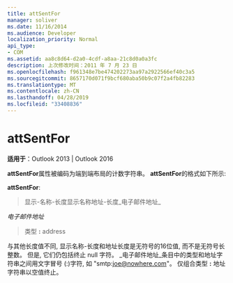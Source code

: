 ```yaml
---
title: attSentFor
manager: soliver
ms.date: 11/16/2014
ms.audience: Developer
localization_priority: Normal
api_type:
- COM
ms.assetid: aa8c8d64-d2a0-4cdf-a8aa-21c8d0a0a3fc
description: 上次修改时间：2011 年 7 月 23 日
ms.openlocfilehash: f961348e7be474202273aa97a2922566ef40c3a5
ms.sourcegitcommit: 8657170d071f9bcf680aba50b9c07f2a4fb82283
ms.translationtype: MT
ms.contentlocale: zh-CN
ms.lasthandoff: 04/28/2019
ms.locfileid: "33408836"
---
```

# <a name="attsentfor"></a>attSentFor

  
  
**适用于**：Outlook 2013 | Outlook 2016 
  
**attSentFor**属性被编码为端到端布局的计数字符串。 **attSentFor**的格式如下所示: 
  
 **attSentFor**: 
  
> 显示-名称-长度显示名称地址-长度_电子邮件地址_
    
 _电子邮件地址_
  
> 类型 **:** address 
    
与其他长度值不同, 显示名称-长度和地址长度是无符号的16位值, 而不是无符号长整数。 但是, 它们仍包括终止 null 字符。 _电子邮件地址_条目中的类型和地址字符串之间用文字冒号 (:)字符, 如 "smtp:joe@nowhere.com"。 仅组合类型 **:** 地址字符串以空值终止。
  

